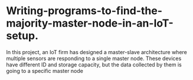 # Writing-programs-to-find-the-majority-master-node-in-an-IoT-setup.
In this project, an IoT firm has designed a master-slave architecture where multiple sensors are responding to a single master node. These devices have different ID and storage capacity, but the data collected by them is going to a specific master node
